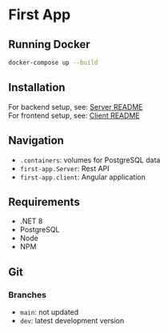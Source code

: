 # First App

## Running Docker

```bash
docker-compose up --build
```

## Installation

For backend setup, see: [Server README](https://github.com/ABCproger/First-App/blob/main/First-App.Server/README.md)  
For frontend setup, see: [Client README]([url_to_frontend_readme](https://github.com/ABCproger/First-App/tree/main/first-app.client/README.md))

## Navigation

- `.containers`: volumes for PostgreSQL data
- `first-app.Server`: Rest API
- `first-app.client`: Angular application

## Requirements

- .NET 8
- PostgreSQL
- Node
- NPM

## Git

### Branches

- `main`: not updated
- `dev`: latest development version
